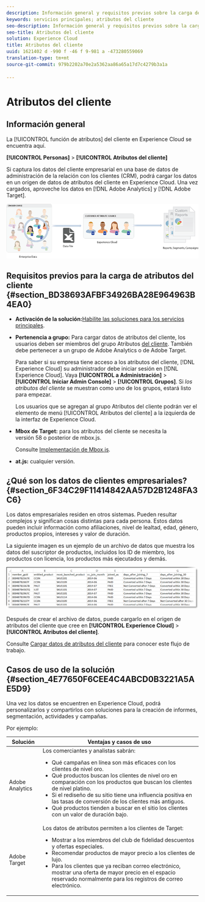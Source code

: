 ```yaml
---
description: Información general y requisitos previos sobre la carga de atributos del cliente en Experience Cloud.
keywords: servicios principales; atributos del cliente
seo-description: Información general y requisitos previos sobre la carga de atributos del cliente en Experience Cloud.
seo-title: Atributos del cliente
solution: Experience Cloud
title: Atributos del cliente
uuid: 1621402 d -990 f -46 f 9-981 a -473280559069
translation-type: tm+mt
source-git-commit: 979b2202a70e2a5362aa86a65a17d7c4279b3a1a

---
```



# Atributos del cliente

## Información general  

La [!UICONTROL función de atributos] del cliente en Experience Cloud se encuentra aquí.

**[!UICONTROL Personas]** &gt; **[!UICONTROL Atributos del cliente]**

Si captura los datos del cliente empresarial en una base de datos de administración de la relación con los clientes (CRM), podrá cargar los datos en un origen de datos de atributos del cliente en Experience Cloud. Una vez cargados, aproveche los datos en [!DNL Adobe Analytics] y [!DNL Adobe Target].

![](assets/custom_reports.png)

## Requisitos previos para la carga de atributos del cliente {#section_BD38693AFBF34926BA28E964963B4EA0}


* **Activación de la solución:**[Habilite las soluciones para los servicios principales](../core-services/core-services.md#concept_07ED1D5C64234E77976E6D572E78FB9C).

* **Pertenencia a grupo:** Para cargar datos de atributos del cliente, los usuarios deben ser miembros del grupo Atributos [del cliente](../admin-getting-started/admin-getting-started.md#task_3295A85536BF48899A1AB40D207E77E9). También debe pertenecer a un grupo de Adobe Analytics o de Adobe Target.

   Para saber si su empresa tiene acceso a los atributos del cliente, [!DNL Experience Cloud] su administrador debe iniciar sesión en [!DNL Experience Cloud]. Vaya **[!UICONTROL a Administración]** &gt; **[!UICONTROL Iniciar Admin Console]** &gt; **[!UICONTROL Grupos]**. Si *los atributos del cliente* se muestran como uno de los grupos, estará listo para empezar.

   Los usuarios que se agregan al grupo Atributos del cliente podrán ver el elemento de menú [!UICONTROL Atributos del cliente] a la izquierda de la interfaz de Experience Cloud.

* **Mbox de Target:** para los atributos del cliente se necesita la versión 58 o posterior de mbox.js.


   Consulte [Implementación de Mbox.js](https://marketing.adobe.com/resources/help/en_US/target/ov/t_mbox_download.html).

* **at.js:** cualquier versión.




## ¿Qué son los datos de clientes empresariales? {#section_6F34C29F11414842AA57D2B1248FA3C6}

Los datos empresariales residen en otros sistemas. Pueden resultar complejos y significan cosas distintas para cada persona. Estos datos pueden incluir información como afiliaciones, nivel de lealtad, edad, género, productos propios, intereses y valor de duración.

La siguiente imagen es un ejemplo de un archivo de datos que muestra los datos del suscriptor de productos, incluidos los ID de miembro, los productos con licencia, los productos más ejecutados y demás.

![](assets/01_crs_usecase.png)

Después de crear el archivo de datos, puede cargarlo en el origen de atributos del cliente que cree en **[!UICONTROL Experience Cloud]** &gt; **[!UICONTROL Atributos del cliente]**.

Consulte [Cargar datos de atributos del cliente](../attributes/t-crs-usecase.md#task_BCC327B2A0EF4A1BBB2934013AB92B78) para conocer este flujo de trabajo.

## Casos de uso de la solución {#section_4E77650F6CEE4C4ABCD0B3221A5AE5D9}

Una vez los datos se encuentren en Experience Cloud, podrá personalizarlos y compartirlos con soluciones para la creación de informes, segmentación, actividades y campañas.

Por ejemplo:

| Solución | Ventajas y casos de uso |
|--- |--- |
| Adobe Analytics | Los comerciantes y analistas sabrán:<ul><li>Qué campañas en línea son más eficaces con los clientes de nivel oro.</li><li>Qué productos buscan los clientes de nivel oro en comparación con los productos que buscan los clientes de nivel platino.</li><li>Si el rediseño de su sitio tiene una influencia positiva en las tasas de conversión de los clientes más antiguos.</li><li>Qué productos tienden a buscar en el sitio los clientes con un valor de duración bajo.</li></ul> |
| Adobe Target | Los datos de atributos permiten a los clientes de Target:<ul><li>Mostrar a los miembros del club de fidelidad descuentos y ofertas especiales.</li><li>Recomendar productos de mayor precio a los clientes de lujo.</li><li>Para los clientes que ya reciban correo electrónico, mostrar una oferta de mayor precio en el espacio reservado normalmente para los registros de correo electrónico.</li></ul> |
